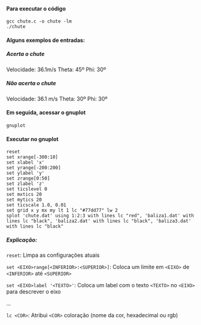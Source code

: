 
#### Para executar o código
```
gcc chute.c -o chute -lm
./chute
```
#### Alguns exemplos de entradas:

##### Acerta o chute
Velocidade: 36.1m/s Theta: 45º Phi: 30º 

##### Não acerta o chute
Velocidade: 36.1 m/s Theta: 30º Phi: 30º

#### Em seguida, acessar o gnuplot
```
gnuplot
```
#### Executar no gnuplot
```
reset
set xrange[-300:10]
set xlabel 'x'
set yrange[-200:200]
set ylabel 'y'
set zrange[0:50]
set zlabel 'z'
set ticslevel 0
set mxtics 20           
set mytics 20           
set ticscale 1.0, 0.01  
set grid x y mx my lt 1 lc "#77dd77" lw 2
splot 'chute.dat' using 1:2:3 with lines lc "red", 'baliza1.dat' with lines lc "black", 'baliza2.dat' with lines lc "black", 'baliza3.dat' with lines lc "black"
```

##### Explicação: 

`reset`: Limpa as configurações atuais

`set <EIXO>range[<INFERIOR>:<SUPERIOR>]`: Coloca um limite em `<EIXO>` de `<INFERIOR>` até `<SUPERIOR>`

`set <EIXO>label '<TEXTO>'`: Coloca um label com o texto `<TEXTO>` no `<EIXO>` para descrever o eixo

...

`lc <COR>`: Atribui `<COR>` coloração (nome da cor, hexadecimal ou rgb)
